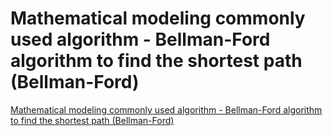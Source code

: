 # Mathematical modeling commonly used algorithm - Bellman-Ford algorithm to find the shortest path (Bellman-Ford)
[Mathematical modeling commonly used algorithm - Bellman-Ford algorithm to find the shortest path (Bellman-Ford)](https://aiwithcloud.com/2022/09/15/mathematical_modeling_commonly_used_algorithm___bellman_ford_algorithm_to_find_the_shortest_path_bellman_ford/)